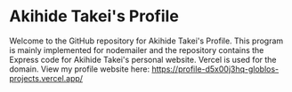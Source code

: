 # Akihide Takei's Profile
Welcome to the GitHub repository for Akihide Takei's Profile. This program is mainly implemented for nodemailer and the repository contains the Express code for Akihide Takei's personal website. Vercel is used for the domain. View my profile website here: https://profile-d5x00j3hq-globlos-projects.vercel.app/
